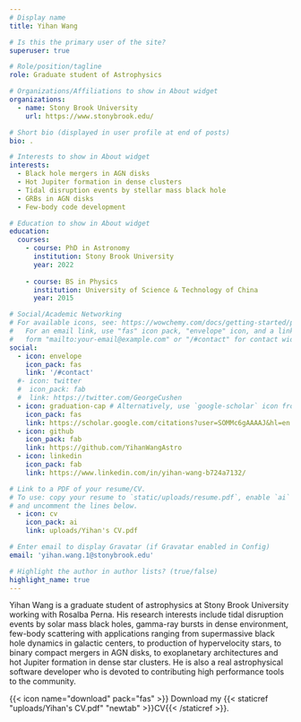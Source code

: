 ```yaml
---
# Display name
title: Yihan Wang

# Is this the primary user of the site?
superuser: true

# Role/position/tagline
role: Graduate student of Astrophysics

# Organizations/Affiliations to show in About widget
organizations:
  - name: Stony Brook University
    url: https://www.stonybrook.edu/

# Short bio (displayed in user profile at end of posts)
bio: .

# Interests to show in About widget
interests:
  - Black hole mergers in AGN disks
  - Hot Jupiter formation in dense clusters
  - Tidal disruption events by stellar mass black hole
  - GRBs in AGN disks
  - Few-body code development

# Education to show in About widget
education:
  courses:
    - course: PhD in Astronomy
      institution: Stony Brook University
      year: 2022
   
    - course: BS in Physics
      institution: University of Science & Technology of China
      year: 2015

# Social/Academic Networking
# For available icons, see: https://wowchemy.com/docs/getting-started/page-builder/#icons
#   For an email link, use "fas" icon pack, "envelope" icon, and a link in the
#   form "mailto:your-email@example.com" or "/#contact" for contact widget.
social:
  - icon: envelope
    icon_pack: fas
    link: '/#contact'
  #- icon: twitter
  #  icon_pack: fab
  #  link: https://twitter.com/GeorgeCushen
  - icon: graduation-cap # Alternatively, use `google-scholar` icon from `ai` icon pack
    icon_pack: fas
    link: https://scholar.google.com/citations?user=SOMMc6gAAAAJ&hl=en
  - icon: github
    icon_pack: fab
    link: https://github.com/YihanWangAstro
  - icon: linkedin
    icon_pack: fab
    link: https://www.linkedin.com/in/yihan-wang-b724a7132/

# Link to a PDF of your resume/CV.
# To use: copy your resume to `static/uploads/resume.pdf`, enable `ai` icons in `params.toml`,
# and uncomment the lines below.
  - icon: cv
    icon_pack: ai
    link: uploads/Yihan's CV.pdf

# Enter email to display Gravatar (if Gravatar enabled in Config)
email: 'yihan.wang.1@stonybrook.edu'

# Highlight the author in author lists? (true/false)
highlight_name: true
---
```


Yihan Wang is a graduate student of astrophysics at Stony Brook University working with Rosalba Perna. His research interests include tidal disruption events by solar mass black holes, gamma-ray bursts in dense environment, few-body scattering with applications ranging from supermassive black hole dynamics in galactic centers, to production of hypervelocity stars, to binary compact mergers in AGN disks, to exoplanetary architectures and hot Jupiter formation in dense star clusters. He is also a real astrophysical software developer who is devoted to contributing high performance tools to the community.

{{< icon name="download" pack="fas" >}} Download my {{< staticref "uploads/Yihan's CV.pdf" "newtab" >}}CV{{< /staticref >}}.
